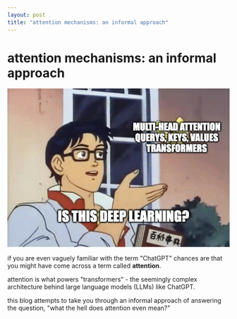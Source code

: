 ```yaml
---
layout: post
title: "attention mechanisms: an informal approach"
---
```


# attention mechanisms: an informal approach

![what the hell does even mean?](../assets/1/image.png)


if you are even vaguely familiar with the term "ChatGPT" chances are that you might have come across a term called **attention**. 

attention is what powers "transformers" - the seemingly complex architecture behind large language models (LLMs) like ChatGPT.

this blog attempts to take you through an informal approach of answering the question, "what the hell does attention even mean?"
